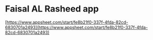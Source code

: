 # Faisal AL Rasheed app

[https://www.appsheet.com/start/fe8b21f0-337f-4fda-82cd-6830701a2493](https://www.appsheet.com/start/fe8b21f0-337f-4fda-82cd-6830701a2493)
